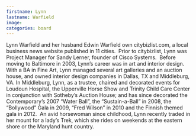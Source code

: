 ```yaml
---
firstname: Lynn
lastname: Warfield
image:
categories: board
---
```


Lynn Warfield and her husband Edwin Warfield own citybizlist.com, a local business news website published in 11 cities.  Prior to citybizlist, Lynn was Project Manager for Sandy Lerner, founder of Cisco Systems.  Before moving to Baltimore in 2003, Lynn’s career was in art and interior design. With a BA in Fine Art, Lynn managed several art galleries and an auction house, and owned interior design companies in Dallas, TX and Middleburg, VA. In Middleburg, Lynn, as a trustee, chaired and decorated events for Loudoun Hospital, the Upperville Horse Show and Trinity Child Care Center in conjunction with Sotheby’s Auction House; and has since decorated the Contemporary’s 2007 “Water Ball”, the “Sustain-a-Ball” in 2008, the “Bollywood” Gala in 2009, “Fred Wilson” in 2010 and the Finnish themed gala in 2012.  An avid horsewoman since childhood, Lynn recently traded in her mount for a lady’s Trek, which she rides on weekends at the eastern shore or the Maryland hunt country.
